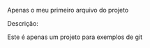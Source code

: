  Apenas o meu primeiro arquivo do projeto

 Descrição: 

 Este é apenas um projeto para exemplos de git
 